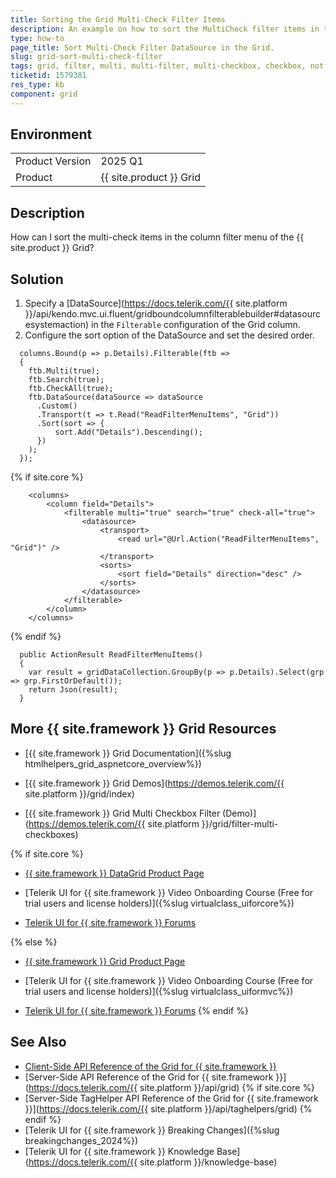 ```yaml
---
title: Sorting the Grid Multi-Check Filter Items
description: An example on how to sort the MultiCheck filter items in the {{ site.product }} Grid.
type: how-to
page_title: Sort Multi-Check Filter DataSource in the Grid.
slug: grid-sort-multi-check-filter
tags: grid, filter, multi, multi-filter, multi-checkbox, checkbox, not sorted
ticketid: 1579381
res_type: kb
component: grid
---
```


## Environment

<table>
 <tr>
  <td>Product Version</td>
  <td>2025 Q1</td>
 </tr>
 <tr>
  <td>Product</td>
  <td>{{ site.product }} Grid</td>
 </tr>
</table>

## Description

How can I sort the multi-check items in the column filter menu of the {{ site.product }} Grid?

## Solution

1. Specify a [DataSource](https://docs.telerik.com/{{ site.platform }}/api/kendo.mvc.ui.fluent/gridboundcolumnfilterablebuilder#datasourcesystemaction) in the `Filterable` configuration of the Grid column.
1. Configure the sort option of the DataSource and set the desired order.

```HtmlHelper
  columns.Bound(p => p.Details).Filterable(ftb =>
  {
    ftb.Multi(true);
    ftb.Search(true);
    ftb.CheckAll(true);
    ftb.DataSource(dataSource => dataSource
      .Custom()
      .Transport(t => t.Read("ReadFilterMenuItems", "Grid"))
      .Sort(sort => {
          sort.Add("Details").Descending();
      })
    );
  });
```
{% if site.core %}
```TagHelper
    <columns>
        <column field="Details">
            <filterable multi="true" search="true" check-all="true">
                <datasource>
                    <transport>
                        <read url="@Url.Action("ReadFilterMenuItems", "Grid")" />
                    </transport>
                    <sorts>
                        <sort field="Details" direction="desc" />
                    </sorts>
                </datasource>
            </filterable>
        </column>
    </columns>
```
{% endif %}

```GridController
  public ActionResult ReadFilterMenuItems()
  {
    var result = gridDataCollection.GroupBy(p => p.Details).Select(grp => grp.FirstOrDefault());
    return Json(result);
  }

```

## More {{ site.framework }} Grid Resources

* [{{ site.framework }} Grid Documentation]({%slug htmlhelpers_grid_aspnetcore_overview%})

* [{{ site.framework }} Grid Demos](https://demos.telerik.com/{{ site.platform }}/grid/index)

* [{{ site.framework }} Grid Multi Checkbox Filter (Demo)](https://demos.telerik.com/{{ site.platform }}/grid/filter-multi-checkboxes)


{% if site.core %}
* [{{ site.framework }} DataGrid Product Page](https://www.telerik.com/aspnet-core-ui/grid)

* [Telerik UI for {{ site.framework }} Video Onboarding Course (Free for trial users and license holders)]({%slug virtualclass_uiforcore%})

* [Telerik UI for {{ site.framework }} Forums](https://www.telerik.com/forums/aspnet-core-ui)

{% else %}
* [{{ site.framework }} Grid Product Page](https://www.telerik.com/aspnet-mvc/grid)

* [Telerik UI for {{ site.framework }} Video Onboarding Course (Free for trial users and license holders)]({%slug virtualclass_uiformvc%})

* [Telerik UI for {{ site.framework }} Forums](https://www.telerik.com/forums/aspnet-mvc)
{% endif %}

## See Also

* [Client-Side API Reference of the Grid for {{ site.framework }}](https://docs.telerik.com/kendo-ui/api/javascript/ui/grid)
* [Server-Side API Reference of the Grid for {{ site.framework }}](https://docs.telerik.com/{{ site.platform }}/api/grid)
{% if site.core %}
* [Server-Side TagHelper API Reference of the Grid for {{ site.framework }}](https://docs.telerik.com/{{ site.platform }}/api/taghelpers/grid)
{% endif %}
* [Telerik UI for {{ site.framework }} Breaking Changes]({%slug breakingchanges_2024%})
* [Telerik UI for {{ site.framework }} Knowledge Base](https://docs.telerik.com/{{ site.platform }}/knowledge-base)
